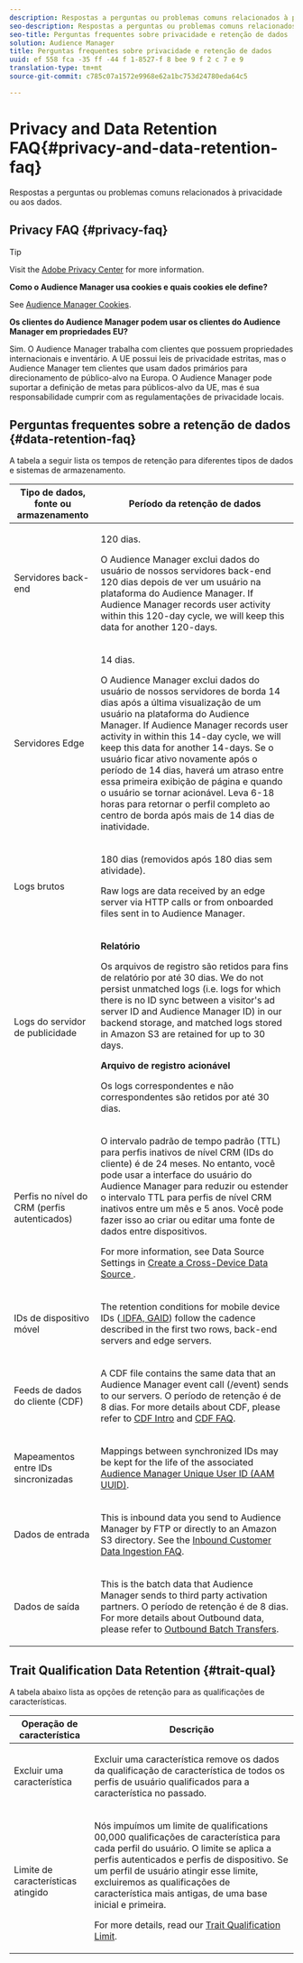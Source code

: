 ```yaml
---
description: Respostas a perguntas ou problemas comuns relacionados à privacidade ou aos dados.
seo-description: Respostas a perguntas ou problemas comuns relacionados à privacidade ou aos dados.
seo-title: Perguntas frequentes sobre privacidade e retenção de dados
solution: Audience Manager
title: Perguntas frequentes sobre privacidade e retenção de dados
uuid: ef 558 fca -35 ff -44 f 1-8527-f 8 bee 9 f 2 c 7 e 9
translation-type: tm+mt
source-git-commit: c785c07a1572e9968e62a1bc753d24780eda64c5

---
```



# Privacy and Data Retention FAQ{#privacy-and-data-retention-faq}

Respostas a perguntas ou problemas comuns relacionados à privacidade ou aos dados.

<!-- faq_privacy.xml -->

## Privacy FAQ {#privacy-faq}

>[!TIP]
>
>Visit the [Adobe Privacy Center](https://www.adobe.com/privacy.html) for more information.

**Como o Audience Manager usa cookies e quais cookies ele define?**

See [Audience Manager Cookies](https://marketing.adobe.com/resources/help/en_US/whitepapers/cookies/cookies_am.html).

**Os clientes do Audience Manager podem usar os clientes do Audience Manager em propriedades EU?**

Sim. O Audience Manager trabalha com clientes que possuem propriedades internacionais e inventário. A UE possui leis de privacidade estritas, mas o Audience Manager tem clientes que usam dados primários para direcionamento de público-alvo na Europa. O Audience Manager pode suportar a definição de metas para públicos-alvo da UE, mas é sua responsabilidade cumprir com as regulamentações de privacidade locais.

<!-- 

<p> <b>Why does the IP address need to be removed from log files?</b> </p> 
<p>While still an open question in the US, regulators in Europe consider IP addresses as personally identifiable information (PII). As a result, companies that collect IP addresses in the EU are subject to strict data processing requirements. To support expansion into the EU, and help reduce compliance requirements for our customers, we remove IP addresses from log files. Also, this change addresses where we believe industry self-regulation and legally required regulations are moving within the United States. Removing IP addresses is a proactive change that will help Audience Manager (and our partners) comply with existing and future PII-related legislation. </p>

 -->

## Perguntas frequentes sobre a retenção de dados {#data-retention-faq}

A tabela a seguir lista os tempos de retenção para diferentes tipos de dados e sistemas de armazenamento.

<table id="table_21C0B13A57A44DE0999FB33F363C88F6"> 
 <thead> 
  <tr> 
   <th colname="col1" class="entry"> Tipo de dados, fonte ou armazenamento </th> 
   <th colname="col2" class="entry"> Período da retenção de dados </th> 
  </tr> 
 </thead>
 <tbody> 
  <tr> 
   <td colname="col1"> <p>Servidores back-end </p> </td> 
   <td colname="col2"> <p>120 dias. </p> <p> O Audience Manager exclui dados do usuário de nossos servidores back-end 120 dias depois de ver um usuário na plataforma do Audience Manager. If <span class="keyword"> Audience Manager</span> records user activity within this 120-day cycle, we will keep this data for another 120-days. </p> </td> 
  </tr> 
  <tr> 
   <td colname="col1"> <p>Servidores Edge </p> </td> 
   <td colname="col2"> <p> 14 dias. </p> <p>O Audience Manager exclui dados do usuário de nossos servidores de borda 14 dias após a última visualização de um usuário na plataforma do Audience Manager. If <span class="keyword"> Audience Manager</span> records user activity in within this 14-day cycle, we will keep this data for another 14-days. Se o usuário ficar ativo novamente após o período de 14 dias, haverá um atraso entre essa primeira exibição de página e quando o usuário se tornar acionável. Leva 6-18 horas para retornar o perfil completo ao centro de borda após mais de 14 dias de inatividade. </p> </td> 
  </tr> 
  <tr> 
   <td colname="col1"> <p>Logs brutos </p> </td> 
   <td colname="col2"> <p>180 dias (removidos após 180 dias sem atividade). </p> <p>Raw logs are data received by an edge server via HTTP calls or from onboarded files sent in to <span class="keyword"> Audience Manager</span>. </p> </td> 
  </tr> 
  <tr> 
   <td colname="col1"> <p>Logs do servidor de publicidade </p> </td> 
   <td colname="col2"> <p><b>Relatório</b> </p> <p>Os arquivos de registro são retidos para fins de relatório por até 30 dias. We do not persist unmatched logs (i.e. logs for which there is no ID sync between a visitor's ad server ID and <span class="keyword"> Audience Manager</span> ID) in our backend storage, and matched logs stored in <span class="keyword"> Amazon S3</span> are retained for up to 30 days. </p> <p><b>Arquivo de registro acionável</b> </p> <p>Os logs correspondentes e não correspondentes são retidos por até 30 dias. </p> </td> 
  </tr> 
  <tr> 
   <td colname="col1"> <p>Perfis no nível do CRM (perfis autenticados) </p> </td> 
   <td colname="col2"> <p>O intervalo padrão de tempo padrão (TTL) para perfis inativos de nível CRM (IDs do cliente) é de 24 meses. No entanto, você pode usar a interface do usuário do Audience Manager para reduzir ou estender o intervalo TTL para perfis de nível CRM inativos entre um mês e 5 anos. Você pode fazer isso ao criar ou editar uma fonte de dados entre dispositivos.</p> <p>For more information, see Data Source Settings in <a href="../features/profile-merge-rules/merge-rules-start.md#settings"> Create a Cross-Device Data Source </a>.</p> </td> 
  </tr> 
  <tr> 
   <td colname="col1"> <p>IDs de dispositivo móvel </p> </td> 
   <td colname="col2"> <p>The retention conditions for mobile device IDs (<a href="../reference/ids-in-aam.md"> IDFA, GAID</a>) follow the cadence described in the first two rows, back-end servers and edge servers. </p> </td> 
  </tr> 
  <tr> 
   <td colname="col1"> <p>Feeds de dados do cliente (CDF) </p> </td> 
   <td colname="col2"> <p>A CDF file contains the same data that an <span class="keyword"> Audience Manager</span> event call (/event) sends to our servers. O período de retenção é de 8 dias. For more details about CDF, please refer to <a href="../features/cdf-files.md"> CDF Intro</a> and <a href="../faq/faq-cdf.md"> CDF FAQ</a>. </p> </td> 
  </tr> 
  <tr> 
   <td colname="col1"> <p>Mapeamentos entre IDs sincronizadas </p> </td> 
   <td colname="col2"> <p>Mappings between synchronized IDs may be kept for the life of the associated <a href="../reference/ids-in-aam.md"> Audience Manager Unique User ID (AAM UUID)</a>. </p> </td> 
  </tr> 
  <tr> 
   <td colname="col1"> <p>Dados de entrada </p> </td> 
   <td colname="col2"> <p>This is inbound data you send to <span class="keyword"> Audience Manager</span> by FTP or directly to an <span class="keyword"> Amazon S3</span> directory. See the <a href="../faq/faq-inbound-data-ingestion.md"> Inbound Customer Data Ingestion FAQ</a>. </p> </td> 
  </tr> 
  <tr> 
   <td colname="col1"> <p>Dados de saída </p> </td> 
   <td colname="col2"> <p>This is the batch data that <span class="keyword"> Audience Manager</span> sends to third party activation partners. O período de retenção é de 8 dias. For more details about Outbound data, please refer to <a href="../integration/receiving-audience-data/batch-outbound-transfers/outbound-file-name-contents.md"> Outbound Batch Transfers</a>. </p> </td> 
  </tr> 
 </tbody> 
</table>

## Trait Qualification Data Retention {#trait-qual}

A tabela abaixo lista as opções de retenção para as qualificações de características.

<table id="table_7FB42BEF138540AAB6869995C1AB8D3F"> 
 <thead> 
  <tr> 
   <th colname="col1" class="entry"> Operação de característica </th> 
   <th colname="col2" class="entry"> Descrição </th> 
  </tr>
 </thead>
 <tbody> 
  <tr> 
   <td colname="col1"> <p>Excluir uma característica </p> </td> 
   <td colname="col2"> <p>Excluir uma característica remove os dados da qualificação de característica de todos os perfis de usuário qualificados para a característica no passado. </p> </td> 
  </tr> 
  <tr> 
   <td colname="col1"> <p>Limite de características atingido </p> </td> 
   <td colname="col2"> <p>Nós impuímos um limite de qualifications 00,000 qualificações de característica para cada perfil do usuário. O limite se aplica a perfis autenticados e perfis de dispositivo. Se um perfil de usuário atingir esse limite, excluiremos as qualificações de característica mais antigas, de uma base inicial e primeira. </p> <p>For more details, read our <a href="../features/traits/trait-qualification-reference.md#trait-qualification-limit"> Trait Qualification Limit</a>. </p> </td> 
  </tr> 
 </tbody> 
</table>

